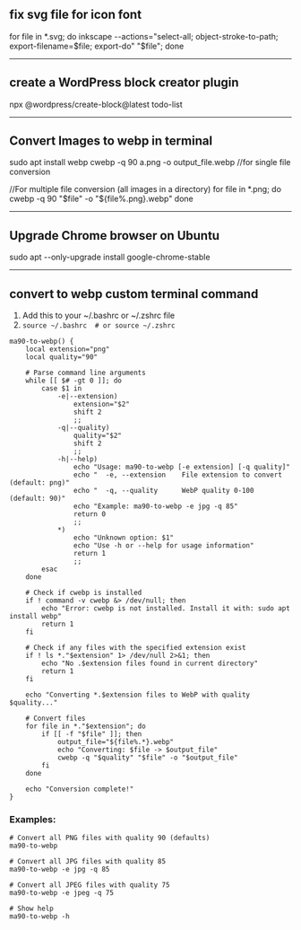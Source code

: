 ## fix svg file for icon font
for file in *.svg; do   inkscape --actions="select-all; object-stroke-to-path; export-filename=$file; export-do" "$file"; done

---------------------------------------------------------------------------------------------------------------------------------

## create a WordPress block creator plugin
npx @wordpress/create-block@latest todo-list

---------------------------------------------------------------------------------------------------------------------------------

## Convert Images to webp in terminal
sudo apt install webp
cwebp -q 90 a.png -o output_file.webp  //for single file conversion

//For multiple file conversion (all images in a directory)
for file in *.png; do
    cwebp -q 90 "$file" -o "${file%.png}.webp"
done

---------------------------------------------------------------------------------------------------------------------------------

## Upgrade Chrome browser on Ubuntu
sudo apt --only-upgrade install google-chrome-stable

---------------------------------------------------------------------------------------------------------------------------------

## convert to webp custom terminal command
1. Add this to your ~/.bashrc or ~/.zshrc file
2. `source ~/.bashrc  # or source ~/.zshrc`

```
ma90-to-webp() {
    local extension="png"
    local quality="90"
    
    # Parse command line arguments
    while [[ $# -gt 0 ]]; do
        case $1 in
            -e|--extension)
                extension="$2"
                shift 2
                ;;
            -q|--quality)
                quality="$2"
                shift 2
                ;;
            -h|--help)
                echo "Usage: ma90-to-webp [-e extension] [-q quality]"
                echo "  -e, --extension    File extension to convert (default: png)"
                echo "  -q, --quality      WebP quality 0-100 (default: 90)"
                echo "Example: ma90-to-webp -e jpg -q 85"
                return 0
                ;;
            *)
                echo "Unknown option: $1"
                echo "Use -h or --help for usage information"
                return 1
                ;;
        esac
    done
    
    # Check if cwebp is installed
    if ! command -v cwebp &> /dev/null; then
        echo "Error: cwebp is not installed. Install it with: sudo apt install webp"
        return 1
    fi
    
    # Check if any files with the specified extension exist
    if ! ls *."$extension" 1> /dev/null 2>&1; then
        echo "No .$extension files found in current directory"
        return 1
    fi
    
    echo "Converting *.$extension files to WebP with quality $quality..."
    
    # Convert files
    for file in *."$extension"; do
        if [[ -f "$file" ]]; then
            output_file="${file%.*}.webp"
            echo "Converting: $file -> $output_file"
            cwebp -q "$quality" "$file" -o "$output_file"
        fi
    done
    
    echo "Conversion complete!"
}
```

### Examples:
```
# Convert all PNG files with quality 90 (defaults)
ma90-to-webp

# Convert all JPG files with quality 85
ma90-to-webp -e jpg -q 85

# Convert all JPEG files with quality 75
ma90-to-webp -e jpeg -q 75

# Show help
ma90-to-webp -h
```

